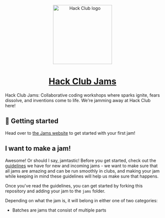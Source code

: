 <p align="center"><img width="192" alt="Hack Club logo" src="https://assets.hackclub.com/flag-standalone.svg"></p>
<h1 align="center"><a href="https://jams.hackclub.com">Hack Club Jams</a></h1>

Hack Club Jams: Collaborative coding workshops where sparks ignite, fears dissolve, and inventions come to life. We're jamming away at Hack Club here!
## 🎉 Getting started

Head over to [the Jams website](https://jams.hackclub.com) to get started with your first jam!

## I want to make a jam!

Awesome! Or should I say, jamtastic! Before you get started, check out the [guidelines](https://docs.google.com/document/d/1apYcjpCHrA5hJZa2-g_A8ToJeOv-2zwfRV4bg7l2G_k/edit) we have for new and incoming jams - we want to make sure that all jams are amazing and can be run smoothly in clubs, and making your jam while keeping in mind these guidelines will help us make sure that happens.

Once you've read the guidelines, you can get started by forking this repository and adding your jam to the `jams` folder.

Depending on what the jam is, it will belong in either one of two categories:

* Batches are jams that consist of multiple parts 